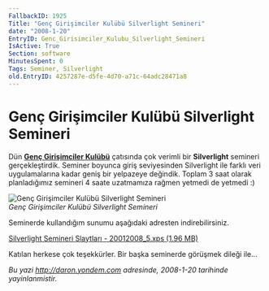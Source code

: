 ```yaml
---
FallbackID: 1925
Title: "Genç Girişimciler Kulübü Silverlight Semineri"
date: "2008-1-20"
EntryID: Genc_Girisimciler_Kulubu_Silverlight_Semineri
IsActive: True
Section: software
MinutesSpent: 0
Tags: Seminer, Silverlight
old.EntryID: 4257287e-d5fe-4d70-a71c-64adc28471a8
---
```

# Genç Girişimciler Kulübü Silverlight Semineri
Dün **[Genç Girişimciler Kulübü](http://www.gencgirisimciler.org/)**
çatısında çok verimli bir **Silverlight** semineri gerçekleştirdik.
Seminer boyunca giriş seviyesinden Silverlight ile farklı veri
uygulamalarına kadar geniş bir yelpazeye değindik. Toplam 3 saat olarak
planladığımız semineri 4 saate uzatmamıza rağmen yetmedi de yetmedi :)

![Genç Girişimciler Kulübü Silverlight
Semineri](media/Genc_Girisimciler_Kulubu_Silverlight_Semineri/20012008_4.jpg)\
*Genç Girişimciler Kulübü Silverlight Semineri*

Seminerde kullandığım sunumu aşağıdaki adresten indirebilirsiniz.

[Silverlight Semineri Slaytları - 20012008\_5.xps (1.96
MB)](media/Genc_Girisimciler_Kulubu_Silverlight_Semineri/20012008_5.xps)

Katılan herkese çok teşekkürler. Bir başka seminerde görüşmek dileği
ile...



*Bu yazi http://daron.yondem.com adresinde, 2008-1-20 tarihinde yayinlanmistir.*
